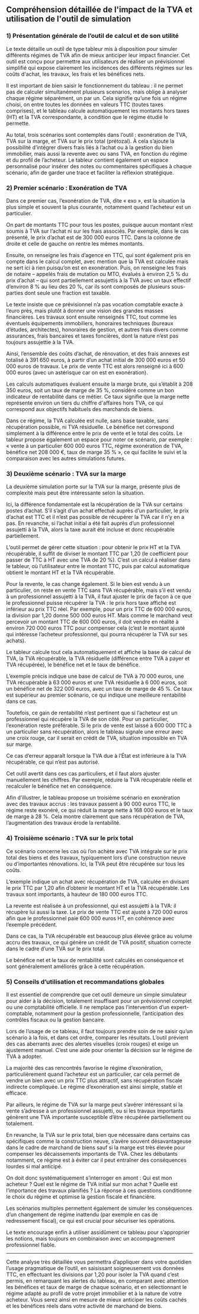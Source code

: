 ## Compréhension détaillée de l'impact de la TVA et utilisation de l'outil de simulation

### 1) Présentation générale de l’outil de calcul et de son utilité

Le texte détaille un outil de type tableur mis à disposition pour simuler différents régimes de TVA afin de mieux anticiper leur impact financier. Cet outil est conçu pour permettre aux utilisateurs de réaliser un prévisionnel simplifié qui expose clairement les incidences des différents régimes sur les coûts d'achat, les travaux, les frais et les bénéfices nets.

Il est important de bien saisir le fonctionnement du tableau : il ne permet pas de calculer simultanément plusieurs scenarios, mais oblige à analyser chaque régime séparément, un par un. Cela signifie qu’une fois un régime choisi, on entre toutes les données en valeurs TTC (toutes taxes comprises), et le tableau calcule automatiquement les montants hors taxes (HT) et la TVA correspondante, à condition que le régime étudié le permette.

Au total, trois scénarios sont contemplés dans l’outil : exonération de TVA, TVA sur la marge, et TVA sur le prix total (prétozal). À cela s’ajoute la possibilité d’intégrer divers frais liés à l’achat ou à la gestion du bien immobilier, mais aussi la revente avec ou sans TVA, en fonction du régime et du profil de l’acheteur. Le tableur contient également un espace personnalisé pour insérer des notes ou commentaires spécifiques à chaque scénario, afin de garder une trace et faciliter la réflexion stratégique.

### 2) Premier scénario : Exonération de TVA

Dans ce premier cas, l’exonération de TVA, dite « exo », est la situation la plus simple et souvent la plus courante, notamment quand l’acheteur est un particulier.

On part de montants TTC pour tous les postes, puisque aucun montant n’est soumis à TVA sur l’achat ni sur les frais associés. Par exemple, dans le cas présenté, le prix d’achat est de 300 000 euros TTC. Dans la colonne de droite et celle de gauche on rentre les mêmes montants.

Ensuite, on renseigne les frais d’agence en TTC, qui sont également pris en compte dans le calcul complet, avec mention que la TVA est calculée mais ne sert ici à rien puisqu’on est en exonération. Puis, on renseigne les frais de notaire – appelés frais de mutation ou MTO, évalués à environ 2,5 % du prix d’achat – qui sont partiellement assujettis à la TVA avec un taux effectif d’environ 8 % au lieu des 20 %, car ils sont composés de plusieurs sous-parties dont seule une fraction est taxable.

Le texte insiste que ce prévisionnel n’a pas vocation comptable exacte à l’euro près, mais plutôt à donner une vision des grandes masses financières. Les travaux sont ensuite renseignés TTC, tout comme les éventuels équipements immobiliers, honoraires techniques (bureaux d’études, architectes), honoraires de gestion, et autres frais divers comme assurances, frais bancaires et taxes foncières, dont la nature n’est pas toujours assujettie à la TVA.

Ainsi, l’ensemble des coûts d’achat, de rénovation, et des frais annexes est totalisé à 391 650 euros, à partir d’un achat initial de 300 000 euros et 50 000 euros de travaux. Le prix de vente TTC est alors renseigné ici à 600 000 euros (avec un astérisque car on est en exonération).

Les calculs automatiques évaluent ensuite la marge brute, qui s’établit à 208 350 euros, soit un taux de marge de 35 %, considéré comme un bon indicateur de rentabilité dans ce métier. Ce taux signifie que la marge nette représente environ un tiers du chiffre d'affaires hors TVA, ce qui correspond aux objectifs habituels des marchands de biens.

Dans ce régime, la TVA calculée est nulle, sans base taxable, sans récupération possible, ni TVA résiduelle. Le bénéfice net correspond simplement à la différence entre le prix de vente et le total des coûts. Le tableur propose également un espace pour noter ce scénario, par exemple : « vente à un particulier 600 000 euros TTC, régime exonération de TVA, bénéfice net 208 000 €, taux de marge 35 % », ce qui facilite le suivi et la comparaison avec les autres simulations futures.

### 3) Deuxième scénario : TVA sur la marge

La deuxième simulation porte sur la TVA sur la marge, présente plus de complexité mais peut être intéressante selon la situation.

Ici, la différence fondamentale est la récupération de la TVA sur certains postes d’achat. S’il s’agit d’un achat effectué auprès d’un particulier, le prix d’achat est TTC et il n’est pas possible de récupérer la TVA car il n’y en a pas. En revanche, si l’achat initial a été fait auprès d’un professionnel assujetti à la TVA, alors la taxe aurait été incluse et donc récupérable partiellement.

L’outil permet de gérer cette situation : pour obtenir le prix HT et la TVA récupérable, il suffit de diviser le montant TTC par 1,20 (le coefficient pour passer de TTC à HT avec une TVA de 20 %). C’est un calcul à réaliser dans le tableur, où l’utilisateur entre le montant TTC, puis par calcul automatique obtient le montant HT et la TVA récupérable.

Pour la revente, le cas change également. Si le bien est vendu à un particulier, on reste en vente TTC sans TVA récupérable, mais s’il est vendu à un professionnel assujetti à la TVA, il faut ajuster le prix de façon à ce que le professionnel puisse récupérer la TVA : le prix hors taxe affiché est inférieur au prix TTC réel. Par exemple, pour un prix TTC de 600 000 euros, la division par 1,20 donne 500 000 euros HT. Mais comme le marchand veut percevoir un montant TTC de 600 000 euros, il doit vendre en réalité à environ 720 000 euros TTC pour compenser cela (c’est le montant ajusté qui intéresse l’acheteur professionnel, qui pourra récupérer la TVA sur ses achats).

Le tableur calcule tout cela automatiquement et affiche la base de calcul de TVA, la TVA récupérable, la TVA résiduelle (différence entre TVA à payer et TVA récupérée), le bénéfice net et le taux de bénéfice.

L’exemple précis indique une base de calcul de TVA à 70 000 euros, une TVA récupérable à 63 000 euros et une TVA résiduelle à 6 000 euros, soit un bénéfice net de 322 000 euros, avec un taux de marge de 45 %. Ce taux est supérieur au premier scénario, ce qui indique une meilleure rentabilité dans ce cas.

Toutefois, ce gain de rentabilité n’est pertinent que si l’acheteur est un professionnel qui récupère la TVA de son côté. Pour un particulier, l’exonération reste préférable. Si le prix de vente est laissé à 600 000 TTC à un particulier sans récupération, alors le tableau signale une erreur avec une croix rouge, car il serait en crédit de TVA, situation impossible en TVA sur marge.

Ce cas d’erreur apparaît lorsque la TVA due à l’État est inférieure à la TVA récupérable, ce qui n’est pas autorisé.

Cet outil avertit dans ces cas particuliers, et il faut alors ajuster manuellement les chiffres. Par exemple, réduire la TVA récupérable réelle et recalculer le bénéfice net en conséquence.

Afin d’illustrer, le tableau propose un troisième scénario en exonération avec des travaux accrus : les travaux passent à 90 000 euros TTC, le régime reste exonéré, ce qui réduit la marge nette à 168 000 euros et le taux de marge à 28 %. Cela montre clairement que sans récupération de TVA, l’augmentation des travaux érode la rentabilité.

### 4) Troisième scénario : TVA sur le prix total

Ce scénario concerne les cas où l’on achète avec TVA intégrale sur le prix total des biens et des travaux, typiquement lors d’une construction neuve ou d’importantes rénovations. Ici, la TVA peut être récupérée sur tous les coûts.

L’exemple indique un achat avec récupération de TVA, calculée en divisant le prix TTC par 1,20 afin d’obtenir le montant HT et la TVA récupérable. Les travaux sont importants, à hauteur de 180 000 euros TTC.

La revente est réalisée à un professionnel, qui est assujetti à la TVA: il récupère lui aussi la taxe. Le prix de vente TTC est ajusté à 720 000 euros afin que le professionnel paie 600 000 euros HT, en cohérence avec l’exemple précédent.

Dans ce cas, la TVA récupérable est beaucoup plus élevée grâce au volume accru des travaux, ce qui génère un crédit de TVA positif, situation correcte dans le cadre d’une TVA sur le prix total.

Le bénéfice net et le taux de rentabilité sont calculés en conséquence et sont généralement améliorés grâce à cette récupération.

### 5) Conseils d’utilisation et recommandations globales

Il est essentiel de comprendre que cet outil demeure un simple simulateur pour aider à la décision, totalement insuffisant pour un prévisionnel complet ou une comptabilité officielle. Il ne remplace pas l’intervention d’un expert-comptable, notamment pour la gestion professionnelle, l’anticipation des contrôles fiscaux ou la gestion bancaire.

Lors de l’usage de ce tableau, il faut toujours prendre soin de ne saisir qu’un scénario à la fois, et dans cet ordre, comparer les résultats. L’outil prévient des cas aberrants avec des alertes visuelles (croix rouges) et exige un ajustement manuel. C’est une aide pour orienter la décision sur le régime de TVA à adopter.

La majorité des cas rencontrés favorise le régime d’exonération, particulièrement quand l’acheteur est un particulier, car cela permet de vendre un bien avec un prix TTC plus attractif, sans récupération fiscale indirecte compliquée. Le régime d’exonération est ainsi simple, stable et efficace.

Par ailleurs, le régime de TVA sur la marge peut s’avérer intéressant si la vente s’adresse à un professionnel assujetti, ou si les travaux importants génèrent une TVA importante susceptible d’être récupérée partiellement ou totalement.

En revanche, la TVA sur le prix total, bien que nécessaire dans certains cas spécifiques comme la construction neuve, s’avère souvent désavantageuse dans le cadre de marchand de biens sauf si la marge est très élevée pour compenser les décaissements importants de TVA. Chez les débutants notamment, ce régime est à éviter car il peut entraîner des conséquences lourdes si mal anticipé.

On doit donc systématiquement s’interroger en amont : Qui est mon acheteur ? Quel est le régime de TVA initial sur mon achat ? Quelle est l’importance des travaux planifiés ? La réponse à ces questions conditionne le choix du régime et optimise la gestion fiscale et financière.

Les scénarios multiples permettent également de simuler les conséquences d’un changement de régime inattendu (par exemple en cas de redressement fiscal), ce qui est crucial pour sécuriser les opérations.

Le texte encourage enfin à utiliser assidûment ce tableau pour s’approprier les notions, mais toujours en combinaison avec un accompagnement professionnel fiable.

---

Cette analyse très détaillée vous permettra d’appliquer dans votre quotidien l’usage pragmatique de l’outil, en saisissant soigneusement vos données TTC, en effectuant les divisions par 1,20 pour isoler la TVA quand c’est permis, en remarquant les alertes du tableau, en comparant avec attention les bénéfices et taux de marge de chaque scénario, et en sélectionnant le régime adapté au profil de votre projet immobilier et à la nature de votre acheteur. Vous serez ainsi en mesure de mieux anticiper les coûts cachés et les bénéfices réels dans votre activité de marchand de biens.